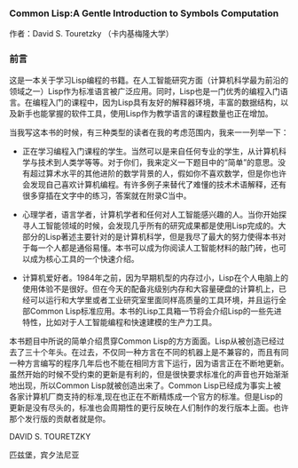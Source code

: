 ### Common Lisp:A Gentle Introduction to Symbols Computation

作者：David S. Touretzky （卡内基梅隆大学）

### 前言

这是一本关于学习Lisp编程的书籍。在人工智能研究方面（计算机科学最为前沿的领域之一）Lisp作为标准语言被广泛应用。同时，Lisp也是一门优秀的编程入门语言。在编程入门的课程中，因为Lisp具有友好的解释器环境，丰富的数据结构，以及新手也能掌握的软件工具，使用Lisp作为教学语言的课程数量也正在增加。

当我写这本书的时候，有三种类型的读者在我的考虑范围内，我来一一列举一下：

- 正在学习编程入门课程的学生。当然可以是来自任何专业的学生，从计算机科学与技术到人类学等等。对于你们，我来定义一下题目中的“简单”的意思。没有超过算术水平的其他进阶的数学背景的人，假如你不喜欢数学，但是你也许会发现自己喜欢计算机编程。有许多例子来替代了难懂的技术术语解释，还有很多穿插在文字中的练习，答案就在附录C当中。

- 心理学者，语言学者，计算机学者和任何对人工智能感兴趣的人。当你开始探寻人工智能领域的时候，会发现几乎所有的研究成果都是使用Lisp完成的。大部分的Lisp著述主要针对的是计算机科学，但是我尽了最大的努力使得本书对于每一个人都是通俗易懂。本书可以成为你阅读人工智能材料的敲门砖，也可以成为核心工具的一个快速介绍。

- 计算机爱好者。1984年之前，因为早期机型的内存过小，Lisp在个人电脑上的使用体验不是很好。但在今天的配备兆级别内存和大容量硬盘的计算机上，已经可以运行和大学里或者工业研究室里面同样高质量的工具环境，并且运行全部Common Lisp标准应用。本书的Lisp工具箱一节将会介绍Lisp的一些先进特性，比如对于人工智能编程和快速建模的生产力工具。

本书题目中所说的简单介绍贯穿Common Lisp的方方面面。Lisp从被创造已经过去了三十个年头。在过去，不仅同一种方言在不同的机器上是不兼容的，而且有同一种方言编写的程序几年后也不能在相同方言下运行，因为语言正在不断地更新。虽然开始的时候不受约束的更新是有利的，但是很快要求标准化的声音也开始渐渐地出现，所以Common Lisp就被创造出来了。Common Lisp已经成为事实上被各家计算机厂商支持的标准,现在也正在不断精炼成一个官方的标准。但是Lisp的更新是没有尽头的，标准也会周期性的更行反映在人们制作的发行版本上面。也许那个发行版的贡献者就是你。

DAVID S. TOURETZKY

匹兹堡，宾夕法尼亚
